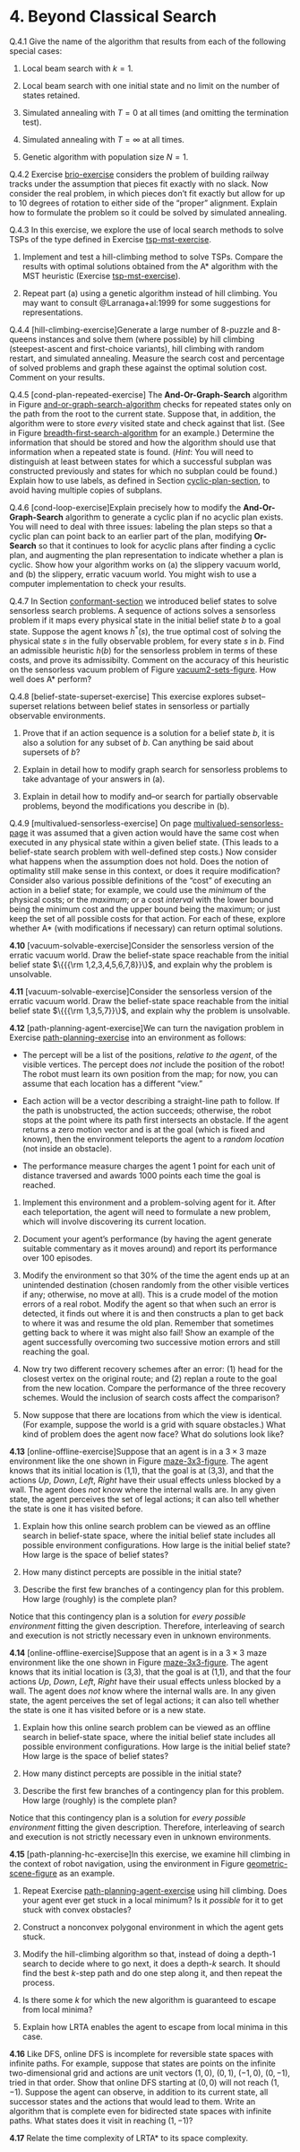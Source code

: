 
# 4. Beyond Classical Search

Q.4.1 Give the name of the algorithm that results from each of the following
special cases:

1.  Local beam search with $k = 1$.

2.  Local beam search with one initial state and no limit on the number
    of states retained.

3.  Simulated annealing with $T = 0$ at all times (and omitting the
    termination test).

4.  Simulated annealing with $T=\infty$ at all times.

5.  Genetic algorithm with population size $N = 1$.

Q.4.2 Exercise [brio-exercise](#/) considers the problem of
building railway tracks under the assumption that pieces fit exactly
with no slack. Now consider the real problem, in which pieces don’t fit
exactly but allow for up to 10 degrees of rotation to either side of the
“proper” alignment. Explain how to formulate the problem so it could be
solved by simulated annealing.

Q.4.3 In this exercise, we explore the use of local search methods to solve
TSPs of the type defined in Exercise [tsp-mst-exercise](#/).

1.  Implement and test a hill-climbing method to solve TSPs. Compare the
    results with optimal solutions obtained from the A* algorithm with
    the MST heuristic (Exercise [tsp-mst-exercise](#/)).

2.  Repeat part (a) using a genetic algorithm instead of hill climbing.
    You may want to consult @Larranaga+al:1999 for some suggestions for representations.

Q.4.4 \[hill-climbing-exercise\]Generate a large number of 8-puzzle and
8-queens instances and solve them (where possible) by hill climbing
(steepest-ascent and first-choice variants), hill climbing with random
restart, and simulated annealing. Measure the search cost and percentage
of solved problems and graph these against the optimal solution cost.
Comment on your results.

Q.4.5 \[cond-plan-repeated-exercise\] The **And-Or-Graph-Search** algorithm in
Figure [and-or-graph-search-algorithm](#/) checks for
repeated states only on the path from the root to the current state.
Suppose that, in addition, the algorithm were to store
*every* visited state and check against that list. (See in
Figure [breadth-first-search-algorithm](#/) for an example.)
Determine the information that should be stored and how the algorithm
should use that information when a repeated state is found.
(*Hint*: You will need to distinguish at least between
states for which a successful subplan was constructed previously and
states for which no subplan could be found.) Explain how to use labels,
as defined in Section [cyclic-plan-section](#/), to avoid
having multiple copies of subplans.

Q.4.6 \[cond-loop-exercise\]Explain precisely how to modify the **And-Or-Graph-Search** algorithm to
generate a cyclic plan if no acyclic plan exists. You will need to deal
with three issues: labeling the plan steps so that a cyclic plan can
point back to an earlier part of the plan, modifying **Or-Search** so that it
continues to look for acyclic plans after finding a cyclic plan, and
augmenting the plan representation to indicate whether a plan is cyclic.
Show how your algorithm works on (a) the slippery vacuum world, and (b)
the slippery, erratic vacuum world. You might wish to use a computer
implementation to check your results.

Q.4.7 In Section [conformant-section](#/) we introduced belief
states to solve sensorless search problems. A sequence of actions solves
a sensorless problem if it maps every physical state in the initial
belief state $b$ to a goal state. Suppose the agent knows $h^*(s)$, the
true optimal cost of solving the physical state $s$ in the fully
observable problem, for every state $s$ in $b$. Find an admissible
heuristic $h(b)$ for the sensorless problem in terms of these costs, and
prove its admissibilty. Comment on the accuracy of this heuristic on the
sensorless vacuum problem of
Figure [vacuum2-sets-figure](#/). How well does A* perform?

Q.4.8 \[belief-state-superset-exercise\] This exercise explores
subset–superset relations between belief states in sensorless or
partially observable environments.

1.  Prove that if an action sequence is a solution for a belief state
    $b$, it is also a solution for any subset of $b$. Can anything be
    said about supersets of $b$?

2.  Explain in detail how to modify graph search for sensorless problems
    to take advantage of your answers in (a).

3.  Explain in detail how to modify and–or search for
    partially observable problems, beyond the modifications you describe
    in (b).

Q.4.9 \[multivalued-sensorless-exercise\] On page [multivalued-sensorless-page](#/) it was assumed
that a given action would have the same cost when executed in any
physical state within a given belief state. (This leads to a
belief-state search problem with well-defined step costs.) Now consider
what happens when the assumption does not hold. Does the notion of
optimality still make sense in this context, or does it require
modification? Consider also various possible definitions of the “cost”
of executing an action in a belief state; for example, we could use the
*minimum* of the physical costs; or the
*maximum*; or a cost *interval* with the lower
bound being the minimum cost and the upper bound being the maximum; or
just keep the set of all possible costs for that action. For each of
these, explore whether A* (with modifications if necessary) can return
optimal solutions.

**4.10** \[vacuum-solvable-exercise\]Consider the sensorless version of the
erratic vacuum world. Draw the belief-state space reachable from the
initial belief state $\{{{\rm 1,2,3,4,5,6,7,8}}\}$, and explain why the
problem is unsolvable.

**4.11** \[vacuum-solvable-exercise\]Consider the sensorless version of the
erratic vacuum world. Draw the belief-state space reachable from the
initial belief state $\{{{\rm 1,3,5,7}}\}$, and explain why the problem
is unsolvable.

**4.12** \[path-planning-agent-exercise\]We can turn the navigation problem in
Exercise [path-planning-exercise](#/) into an environment as
follows:

-   The percept will be a list of the positions, *relative to the
    agent*, of the visible vertices. The percept does
    *not* include the position of the robot! The robot must
    learn its own position from the map; for now, you can assume that
    each location has a different “view.”

-   Each action will be a vector describing a straight-line path
    to follow. If the path is unobstructed, the action succeeds;
    otherwise, the robot stops at the point where its path first
    intersects an obstacle. If the agent returns a zero motion vector
    and is at the goal (which is fixed and known), then the environment
    teleports the agent to a *random location* (not inside
    an obstacle).

-   The performance measure charges the agent 1 point for each unit of
    distance traversed and awards 1000 points each time the goal
    is reached.

1.  Implement this environment and a problem-solving agent for it. After
    each teleportation, the agent will need to formulate a new problem,
    which will involve discovering its current location.

2.  Document your agent’s performance (by having the agent generate
    suitable commentary as it moves around) and report its performance
    over 100 episodes.

3.  Modify the environment so that 30% of the time the agent ends up at
    an unintended destination (chosen randomly from the other visible
    vertices if any; otherwise, no move at all). This is a crude model
    of the motion errors of a real robot. Modify the agent so that when
    such an error is detected, it finds out where it is and then
    constructs a plan to get back to where it was and resume the
    old plan. Remember that sometimes getting back to where it was might
    also fail! Show an example of the agent successfully overcoming two
    successive motion errors and still reaching the goal.

4.  Now try two different recovery schemes after an error: (1) head for
    the closest vertex on the original route; and (2) replan a route to
    the goal from the new location. Compare the performance of the three
    recovery schemes. Would the inclusion of search costs affect the
    comparison?

5.  Now suppose that there are locations from which the view
    is identical. (For example, suppose the world is a grid with
    square obstacles.) What kind of problem does the agent now face?
    What do solutions look like?

**4.13** \[online-offline-exercise\]Suppose that an agent is in a $3 \times 3$
maze environment like the one shown in
Figure [maze-3x3-figure](#/). The agent knows that its
initial location is (1,1), that the goal is at (3,3), and that the
actions *Up*, *Down*, *Left*, *Right* have their usual
effects unless blocked by a wall. The agent does *not* know
where the internal walls are. In any given state, the agent perceives
the set of legal actions; it can also tell whether the state is one it
has visited before.

1.  Explain how this online search problem can be viewed as an offline
    search in belief-state space, where the initial belief state
    includes all possible environment configurations. How large is the
    initial belief state? How large is the space of belief states?

2.  How many distinct percepts are possible in the initial state?

3.  Describe the first few branches of a contingency plan for this
    problem. How large (roughly) is the complete plan?

Notice that this contingency plan is a solution for *every
possible environment* fitting the given description. Therefore,
interleaving of search and execution is not strictly necessary even in
unknown environments.

**4.14** \[online-offline-exercise\]Suppose that an agent is in a $3 \times 3$
maze environment like the one shown in
Figure [maze-3x3-figure](#/). The agent knows that its
initial location is (3,3), that the goal is at (1,1), and that the four
actions *Up*, *Down*, *Left*, *Right* have their usual
effects unless blocked by a wall. The agent does *not* know
where the internal walls are. In any given state, the agent perceives
the set of legal actions; it can also tell whether the state is one it
has visited before or is a new state.

1.  Explain how this online search problem can be viewed as an offline
    search in belief-state space, where the initial belief state
    includes all possible environment configurations. How large is the
    initial belief state? How large is the space of belief states?

2.  How many distinct percepts are possible in the initial state?

3.  Describe the first few branches of a contingency plan for this
    problem. How large (roughly) is the complete plan?

Notice that this contingency plan is a solution for *every
possible environment* fitting the given description. Therefore,
interleaving of search and execution is not strictly necessary even in
unknown environments.

**4.15** \[path-planning-hc-exercise\]In this exercise, we examine hill climbing
in the context of robot navigation, using the environment in
Figure [geometric-scene-figure](#/) as an example.

1.  Repeat Exercise [path-planning-agent-exercise](#/) using
    hill climbing. Does your agent ever get stuck in a local minimum? Is
    it *possible* for it to get stuck with convex
    obstacles?

2.  Construct a nonconvex polygonal environment in which the agent
    gets stuck.

3.  Modify the hill-climbing algorithm so that, instead of doing a
    depth-1 search to decide where to go next, it does a
    depth-$k$ search. It should find the best $k$-step path and do one
    step along it, and then repeat the process.

4.  Is there some $k$ for which the new algorithm is guaranteed to
    escape from local minima?

5.  Explain how LRTA enables the agent to escape from local minima in
    this case.

**4.16** Like DFS, online DFS is incomplete for reversible state spaces with
infinite paths. For example, suppose that states are points on the
infinite two-dimensional grid and actions are unit vectors $(1,0)$,
$(0,1)$, $(-1,0)$, $(0,-1)$, tried in that order. Show that online DFS
starting at $(0,0)$ will not reach $(1,-1)$. Suppose the agent can
observe, in addition to its current state, all successor states and the
actions that would lead to them. Write an algorithm that is complete
even for bidirected state spaces with infinite paths. What states does
it visit in reaching $(1,-1)$?

**4.17** Relate the time complexity of LRTA* to its space complexity.

